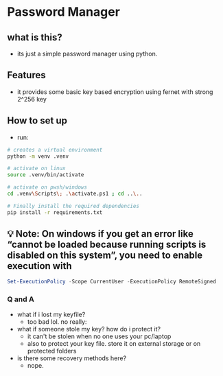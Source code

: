 # Password Manager

## what is this?

- its just a simple password manager using python.

## Features

- it provides some basic key based encryption using fernet with strong 2^256 key

## How to set up

- run:

```bash
# creates a virtual environment
python -m venv .venv

# activate on linux
source .venv/bin/activate

# activate on pwsh/windows
cd .venv\Scripts\; .\activate.ps1 ; cd ..\..

# Finally install the required dependencies
pip install -r requirements.txt
```

## 💡 Note: On windows if you get an error like “cannot be loaded because running scripts is disabled on this system”, you need to enable execution with

```ps1
Set-ExecutionPolicy -Scope CurrentUser -ExecutionPolicy RemoteSigned
```

### Q and A

- what if i lost my keyfile?
  - too bad lol. no really:
- what if someone stole my key? how do i protect it?
  - it can't be stolen when no one uses your pc/laptop
  - also to protect your key file. store it on external storage or on protected folders
- is there some recovery methods here?
  - nope.
